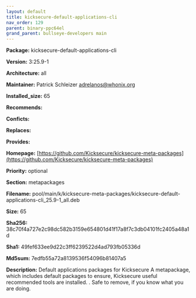```yaml
---
layout: default
title: kicksecure-default-applications-cli
nav_order: 129
parent: binary-ppc64el
grand_parent: bullseye-developers main
---
```


**Package:** kicksecure-default-applications-cli

**Version:** 3:25.9-1

**Architecture:**  all

**Maintainer:**  Patrick Schleizer <adrelanos@whonix.org>

**Installed_size:**  65

**Recommends:**  

**Conficts:**  

**Replaces:**  

**Provides:**  

**Homepage:**  [https://github.com/Kicksecure/kicksecure-meta-packages](https://github.com/Kicksecure/kicksecure-meta-packages)

**Priority:**  optional

**Section:** metapackages

**Filename:**  pool/main/k/kicksecure-meta-packages/kicksecure-default-applications-cli_25.9-1_all.deb

**Size:**  65

**Sha256:**  38c70f4a727e2c98dc582b3159e654801d41f17a8f7c3db04101fc2405a48a1d

**Sha1:**  49fef633ee9d22c3ff6239522d4ad793fb05336d

**Md5sum:**  7edfb55a72a8139536f54096b81407a5

**Description:** Default applications packages for Kicksecure
 A metapackage, which includes default packages to ensure, Kicksecure
 useful recommended tools are installed.
 .
 Safe to remove, if you know what you are doing.


